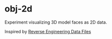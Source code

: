 # obj-2d

Experiment visualizing 3D model faces as 2D data.

Inspired by [Reverse Engineering Data Files](https://youtu.be/AUWxl0WdiNI)
